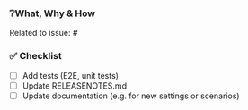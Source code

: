 ### ❔What, Why & How

<!-- Include description of the changes that will help reviewers in their task -->
Related to issue: #

### ✅ Checklist 
* [ ] Add tests (E2E, unit tests)
* [ ] Update RELEASENOTES.md
* [ ] Update documentation (e.g. for new settings or scenarios)
<!-- Include more checklist entries, if needed -->
